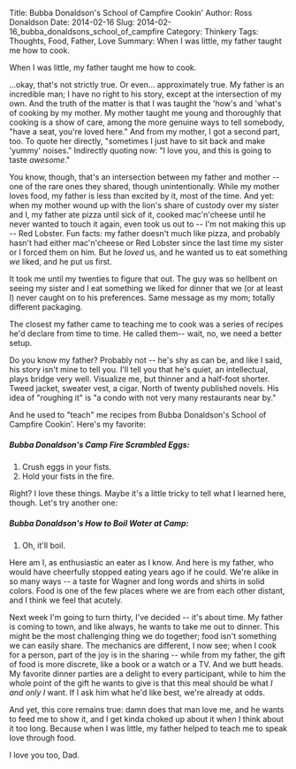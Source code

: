 Title: Bubba Donaldson's School of Campfire Cookin'
Author: Ross Donaldson
Date: 2014-02-16
Slug: 2014-02-16_bubba_donaldsons_school_of_campfire
Category: Thinkery
Tags: Thoughts, Food, Father, Love
Summary: When I was little, my father taught me how to cook.


When I was little, my father taught me how to cook.

...okay, that's not strictly true. Or even... approximately true. My father is an incredible man; I have no right to his story, except at the intersection of my own. And the truth of the matter is that I was taught the 'how's and 'what's of cooking by my mother. My mother taught me young and thoroughly that cooking is a show of care, among the more genuine ways to tell somebody, "have a seat, you're loved here." And from my mother, I got a second part, too. To quote her directly, "sometimes I just have to sit back and make 'yummy' noises." Indirectly quoting now: "I love you, and this is going to taste _awesome_."

You know, though, that's an intersection between my father and mother -- one of the rare ones they shared, though unintentionally. While my mother loves food, my father is less than excited by it, most of the time. And yet: when my mother wound up with the lion's share of custody over my sister and I, my father ate pizza until sick of it, cooked mac'n'cheese until he never wanted to touch it again, even took us out to -- I'm not making this up -- Red Lobster. Fun facts: my father doesn't much like pizza, and probably hasn't had either mac'n'cheese or Red Lobster since the last time my sister or I forced them on him. But he _loved_ us, and he wanted us to eat something _we_ liked, and he put us first.

It took me until my twenties to figure that out. The guy was so hellbent on seeing my sister and I eat something we liked for dinner that we (or at least I) never caught on to his preferences. Same message as my mom; totally different packaging.

The closest my father came to teaching me to cook was a series of recipes he'd declare from time to time. He called them-- wait, no, we need a better setup.

Do you know my father? Probably not -- he's shy as can be, and like I said, his story isn't mine to tell you. I'll tell you that he's quiet, an intellectual, plays bridge very well. Visualize me, but thinner and a half-foot shorter. Tweed jacket, sweater vest, a cigar. North of twenty published novels. His idea of "roughing it" is "a condo with not very many restaurants near by."

And he used to "teach" me recipes from Bubba Donaldson's School of Campfire Cookin'. Here's my favorite:

##### Bubba Donaldson's Camp Fire Scrambled Eggs:
1. Crush eggs in your fists.
2. Hold your fists in the fire.

Right? I love these things. Maybe it's a little tricky to tell what I learned here, though. Let's try another one:

##### Bubba Donaldson's How to Boil Water at Camp:
1. Oh, it'll boil.

Here am I, as enthusiastic an eater as I know. And here is my father, who would have cheerfully stopped eating years ago if he could. We're alike in so many ways -- a taste for Wagner and long words and shirts in solid colors. Food is one of the few places where we are from each other distant, and I think we feel that acutely.

Next week I'm going to turn thirty, I've decided -- it's about time. My father is coming to town, and like always, he wants to take me out to dinner. This might be the most challenging thing we do together; food isn't something we can easily share. The mechanics are different, I now see; when I cook for a person, part of the joy is in the sharing -- while from my father, the gift of food is more discrete, like a book or a watch or a TV. And we butt heads. My favorite dinner parties are a delight to every participant, while to him the whole point of the gift he wants to give is that this meal should be what _I and only I_ want. If I ask him what he'd like best, we're already at odds.

And yet, this core remains true: damn does that man love me, and he wants to feed me to show it, and I get kinda choked up about it when I think about it too long. Because when I was little, my father helped to teach me to speak love through food.

I love you too, Dad.

